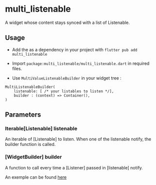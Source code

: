 # multi_listenable

A widget whose content stays synced with a list of Listenable.

## Usage

* Add the as a dependency in your project with `flutter pub add multi_listenable`

* Import `package:multi_listenable/multi_listenable.dart` in required files.

* Use `MultiValueListenableBuilder` in your widget tree :

```
MultiListenableBuilder( 
	listenable: [ /* your listables to listen */],
	builder : (context) => Container(),
)
```

## Parameters

### Iterable[Listenable] listenable
An iterable of [Listenable] to listen. When one of the listenable notify,
the builder function is called.

### [WidgetBuilder] builder 
A function to call every time a [Listener] passed in [listenable] notify.

An exemple can be found [here](https://github.com/epo33/multi_listenable/tree/trunk/example/)